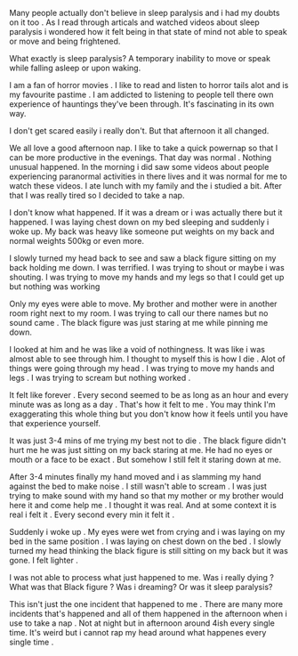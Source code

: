 Many people actually don't believe in sleep paralysis and i had my doubts on it too . As I read through articals and watched videos about sleep paralysis i wondered how it felt being in that state of mind not able to speak or move and being frightened. 

What exactly is sleep paralysis? 
A temporary inability to move or speak while falling asleep or upon waking.

I am a fan of horror movies . I like to read and listen to horror tails alot and is my favourite pastime . I am addicted to listening to people tell there own experience of hauntings they've been through. It's fascinating in its own way. 

I don't get scared easily i really don't. But that afternoon it all changed. 

We all love a good afternoon nap. I like to take a quick powernap so that I can be more productive in the evenings. That day was normal . Nothing unusual happened. In the morning i did saw some videos about people experiencing paranormal activities in there lives and it was normal for me to watch these videos. 
I ate lunch with my family and the i studied a bit. After that I was really tired so I decided to take a nap.


I don't know what happened. If it was a dream or i was actually there but it happened. I was laying chest down on my bed sleeping and suddenly i woke up. 
My back was heavy like someone put weights on my back and normal weights 500kg or even more. 

I slowly turned my head back to see and saw a black figure sitting on my back holding me down. I was terrified. I was trying to shout or maybe i was shouting. 
I was trying to move my hands and my legs so that I could get up but nothing was working

Only my eyes were able to move. My brother and mother were in another room right next to my room. I was trying to call our there names but no sound came . The black figure was just staring at me while  pinning me down. 

I looked at him and he was like a void of nothingness.
It was like i was almost able to see through him. I thought to myself this is how I die . Alot of things were going through my head . I was trying to move my hands and legs . I was trying to scream but nothing worked . 

It felt like forever . Every second seemed to be as long as an hour and every minute was as long as a day . That's how it felt to me . You may think I'm exaggerating this whole thing but you don't know how it feels until you have that experience yourself. 

It was just 3-4 mins of me trying my best not to die . The black figure didn't hurt me he was just sitting on my back staring at me. He had no eyes or mouth or a face to be exact . But somehow I still felt it staring down at me. 

After 3-4 minutes finally my hand moved and i as slamming my hand against the bed to make noise . I still wasn't able to scream . I was just trying to make sound with my hand so that my mother or my brother would here it and come help me . I thought it was real. And at some context it is real i felt it . Every second every min it felt it . 

Suddenly i woke up . My eyes were wet from crying and i was laying on my bed in the same position . I was laying on chest down on the bed . I slowly turned my head thinking the black figure is still sitting on my back but it was gone. I felt lighter . 

I was not able to process what just happened to me. Was i really dying ?  What was that Black figure ? 
Was i dreaming? Or was it sleep paralysis? 

This isn't just the one incident that happened to me . There are many more incidents that's happened and all of them happened in the afternoon when i use to take a nap . Not at night but in afternoon around 4ish every single time.  It's weird but i cannot rap my head around what happenes every single time .